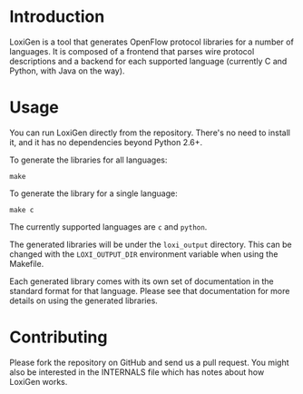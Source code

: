 Introduction
============

LoxiGen is a tool that generates OpenFlow protocol libraries for a number of
languages. It is composed of a frontend that parses wire protocol descriptions
and a backend for each supported language (currently C and Python, with Java on
the way).


Usage
=====

You can run LoxiGen directly from the repository. There's no need to install it,
and it has no dependencies beyond Python 2.6+.

To generate the libraries for all languages:

```
make
```

To generate the library for a single language:

```
make c
```

The currently supported languages are `c` and `python`.

The generated libraries will be under the `loxi_output` directory. This can be
changed with the `LOXI_OUTPUT_DIR` environment variable when using the Makefile.

Each generated library comes with its own set of documentation in the standard
format for that language. Please see that documentation for more details on
using the generated libraries.

Contributing
============

Please fork the repository on GitHub and send us a pull request. You might also
be interested in the INTERNALS file which has notes about how LoxiGen works.
